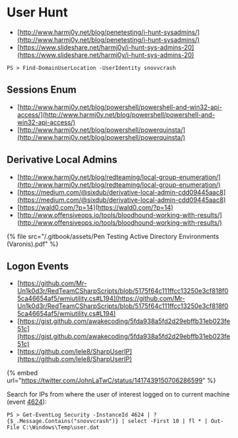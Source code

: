 # User Hunt

* [http://www.harmj0y.net/blog/penetesting/i-hunt-sysadmins/](http://www.harmj0y.net/blog/penetesting/i-hunt-sysadmins/)
* [https://www.slideshare.net/harmj0y/i-hunt-sys-admins-20](https://www.slideshare.net/harmj0y/i-hunt-sys-admins-20)

```
PS > Find-DomainUserLocation -UserIdentity snovvcrash
```




## Sessions Enum

* [http://www.harmj0y.net/blog/powershell/powershell-and-win32-api-access/](http://www.harmj0y.net/blog/powershell/powershell-and-win32-api-access/)
* [http://www.harmj0y.net/blog/powershell/powerquinsta/](http://www.harmj0y.net/blog/powershell/powerquinsta/)




## Derivative Local Admins

* [http://www.harmj0y.net/blog/redteaming/local-group-enumeration/](http://www.harmj0y.net/blog/redteaming/local-group-enumeration/)
* [https://medium.com/@sixdub/derivative-local-admin-cdd09445aac8](https://medium.com/@sixdub/derivative-local-admin-cdd09445aac8)
* [https://wald0.com/?p=14](https://wald0.com/?p=14)
* [http://www.offensiveops.io/tools/bloodhound-working-with-results/](http://www.offensiveops.io/tools/bloodhound-working-with-results/)

{% file src="/.gitbook/assets/Pen Testing Active Directory Environments (Varonis).pdf" %}




## Logon Events

- [https://github.com/Mr-Un1k0d3r/RedTeamCSharpScripts/blob/5175f64c111ffcc13250e3cf818f05ca46654af5/wmiutility.cs#L194](https://github.com/Mr-Un1k0d3r/RedTeamCSharpScripts/blob/5175f64c111ffcc13250e3cf818f05ca46654af5/wmiutility.cs#L194)
- [https://gist.github.com/awakecoding/5fda938a5fd2d29ebffb31eb023fe51c](https://gist.github.com/awakecoding/5fda938a5fd2d29ebffb31eb023fe51c)
- [https://github.com/lele8/SharpUserIP](https://github.com/lele8/SharpUserIP)

{% embed url="https://twitter.com/JohnLaTwC/status/1417439150706286599" %}

Search for IPs from where the user of interest logged on to current machine (event [4624](https://docs.microsoft.com/en-us/windows/security/threat-protection/auditing/event-4624)):

```
PS > Get-EventLog Security -InstanceId 4624 | ? {$_.Message.Contains("snovvcrash")} | select -First 10 | fl * | Out-File C:\Windows\Temp\user.dat
```
